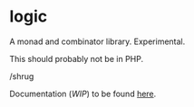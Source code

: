 # logic

A monad and combinator library. Experimental.

This should probably not be in PHP.

/shrug

Documentation (_WIP_) to be found [here](https://logic.datashaman.com).
